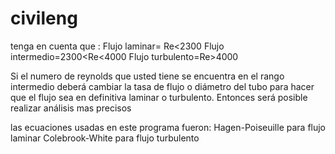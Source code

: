 # civileng
tenga en cuenta que : 
Flujo laminar= Re<2300 
Flujo intermedio=2300<Re<4000 
Flujo turbulento=Re>4000

Si el numero de reynolds que usted tiene se encuentra en el rango intermedio deberá cambiar la tasa de flujo o diámetro 
del tubo para hacer que el flujo sea en definitiva laminar o turbulento. Entonces será posible realizar análisis mas precisos

las ecuaciones usadas en este programa fueron: 
Hagen-Poiseuille para flujo laminar 
Colebrook-White para flujo turbulento
